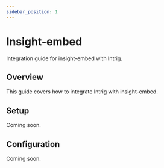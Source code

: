 ```yaml
---
sidebar_position: 1
---
```


# Insight-embed

Integration guide for insight-embed with Intrig.

## Overview

This guide covers how to integrate Intrig with insight-embed.

## Setup

Coming soon.

## Configuration

Coming soon.
